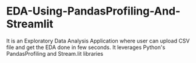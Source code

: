 # EDA-Using-PandasProfiling-And-Streamlit
It is an Exploratory Data Analysis Application where user can upload CSV file and get the EDA done in few seconds. It leverages Python's PandasProfiling and Stream.lit libraries
